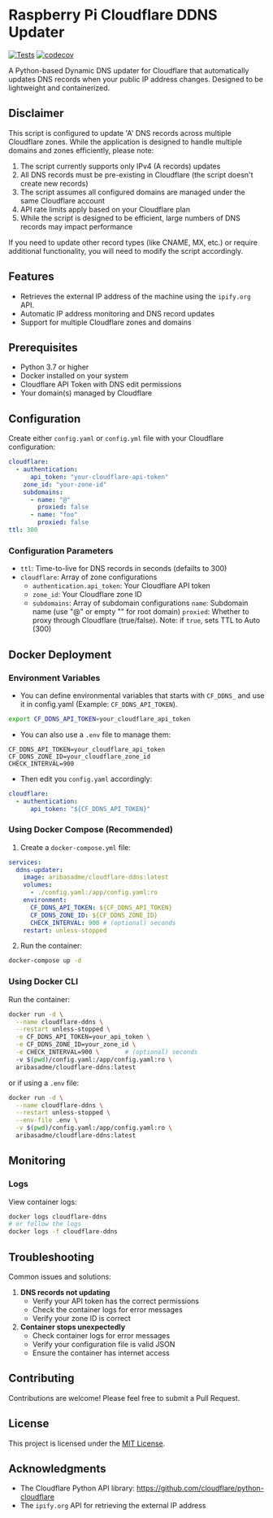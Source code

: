 # Raspberry Pi Cloudflare DDNS Updater

[![Tests](https://github.com/aribasadme/rpi-cloudflare-ddns/actions/workflows/test.yml/badge.svg)](https://github.com/aribasadme/rpi-cloudflare-ddns/actions/workflows/test.yml)
[![codecov](https://codecov.io/gh/aribasadme/rpi-cloudflare-ddns/branch/main/graph/badge.svg)](https://codecov.io/gh/aribasadme/rpi-cloudflare-ddns)

A Python-based Dynamic DNS updater for Cloudflare that automatically updates DNS records when your public IP address changes. Designed to be lightweight and containerized.

## Disclaimer

This script is configured to update 'A' DNS records across multiple Cloudflare zones. While the application is designed to handle multiple domains and zones efficiently, please note:

1. The script currently supports only IPv4 (A records) updates
2. All DNS records must be pre-existing in Cloudflare (the script doesn't create new records)
3. The script assumes all configured domains are managed under the same Cloudflare account
4. API rate limits apply based on your Cloudflare plan
5. While the script is designed to be efficient, large numbers of DNS records may impact performance

If you need to update other record types (like CNAME, MX, etc.) or require additional functionality, you will need to modify the script accordingly.


## Features

- Retrieves the external IP address of the machine using the `ipify.org` API.
- Automatic IP address monitoring and DNS record updates
- Support for multiple Cloudflare zones and domains

## Prerequisites

- Python 3.7 or higher
- Docker installed on your system
- Cloudflare API Token with DNS edit permissions
- Your domain(s) managed by Cloudflare

## Configuration

Create either `config.yaml` or `config.yml` file with your Cloudflare configuration:

```yml
cloudflare:
  - authentication:
      api_token: "your-cloudflare-api-token"
    zone_id: "your-zone-id"
    subdomains:
      - name: "@"
        proxied: false
      - name: "foo"
        proxied: false
ttl: 300
```

### Configuration Parameters

- `ttl`: Time-to-live for DNS records in seconds (defailts to 300)
- `cloudflare`: Array of zone configurations
    - `authentication.api_token`: Your Cloudflare API token
    - `zone_id`: Your Cloudflare zone ID
    - `subdomains`: Array of subdomain configurations
        `name`: Subdomain name (use "@" or empty "" for root domain)
        `proxied`: Whether to proxy through Cloudflare (true/false). Note: if `true`, sets TTL to Auto (300)

## Docker Deployment

### Environment Variables
- You can define environmental variables that starts with `CF_DDNS_` and use it in config.yaml (Example: `CF_DDNS_API_TOKEN`).
```bash
export CF_DDNS_API_TOKEN=your_cloudflare_api_token
```

- You can also use a `.env` file to manage them:
```text
CF_DDNS_API_TOKEN=your_cloudflare_api_token
CF_DDNS_ZONE_ID=your_cloudflare_zone_id
CHECK_INTERVAL=900
```

- Then edit you `config.yaml` accordingly:
```yml
cloudflare:
  - authentication:
      api_token: "${CF_DDNS_API_TOKEN}"
```

### Using Docker Compose (Recommended)

1. Create a `docker-compose.yml` file:

```yml
services:
  ddns-updater:
    image: aribasadme/cloudflare-ddns:latest
    volumes:
      - ./config.yaml:/app/config.yaml:ro
    environment:
      CF_DDNS_API_TOKEN: ${CF_DDNS_API_TOKEN}
      CF_DDNS_ZONE_ID: ${CF_DDNS_ZONE_ID}
      CHECK_INTERVAL: 900 # (optional) seconds
    restart: unless-stopped
```

2. Run the container:

```sh
docker-compose up -d
```

### Using Docker CLI

Run the container:

```sh
docker run -d \
  --name cloudflare-ddns \
  --restart unless-stopped \
  -e CF_DDNS_API_TOKEN=your_api_token \
  -e CF_DDNS_ZONE_ID=your_zone_id \
  -e CHECK_INTERVAL=900 \       # (optional) seconds
  -v $(pwd)/config.yaml:/app/config.yaml:ro \
  aribasadme/cloudflare-ddns:latest
```

or if using a `.env` file:

```sh
docker run -d \
  --name cloudflare-ddns \
  --restart unless-stopped \
  --env-file .env \
  -v $(pwd)/config.yaml:/app/config.yaml:ro \
  aribasadme/cloudflare-ddns:latest
```

## Monitoring

### Logs

View container logs:

```sh
docker logs cloudflare-ddns
# or follow the logs
docker logs -f cloudflare-ddns
```

## Troubleshooting

Common issues and solutions:

1. **DNS records not updating**
    - Verify your API token has the correct permissions
    - Check the container logs for error messages
    - Verify your zone ID is correct
2. **Container stops unexpectedly**
    - Check container logs for error messages
    - Verify your configuration file is valid JSON
    - Ensure the container has internet access

## Contributing

Contributions are welcome! Please feel free to submit a Pull Request.

## License

This project is licensed under the [MIT License](LICENSE).

## Acknowledgments

- The Cloudflare Python API library: https://github.com/cloudflare/python-cloudflare
- The `ipify.org` API for retrieving the external IP address

